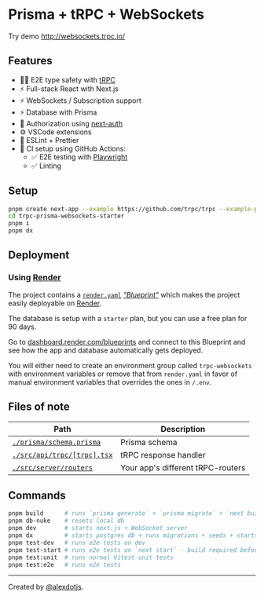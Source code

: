 # Prisma + tRPC + WebSockets

Try demo http://websockets.trpc.io/

## Features

- 🧙‍♂️ E2E type safety with [tRPC](https://trpc.io)
- ⚡ Full-stack React with Next.js
- ⚡ WebSockets / Subscription support
- ⚡ Database with Prisma
- 🔐 Authorization using [next-auth](https://next-auth.js.org/)
- ⚙️ VSCode extensions
- 🎨 ESLint + Prettier
- 💚 CI setup using GitHub Actions:
  - ✅ E2E testing with [Playwright](https://playwright.dev/)
  - ✅ Linting

## Setup

```bash
pnpm create next-app --example https://github.com/trpc/trpc --example-path examples/next-prisma-websockets-starter trpc-prisma-websockets-starter
cd trpc-prisma-websockets-starter
pnpm i
pnpm dx
```

## Deployment

### Using [Render](https://render.com/)

The project contains a [`render.yaml`](render.yaml) [_"Blueprint"_](https://render.com/docs/blueprint-spec) which makes the project easily deployable on [Render](https://render.com/).

The database is setup with a `starter` plan, but you can use a free plan for 90 days.

Go to [dashboard.render.com/blueprints](https://dashboard.render.com/blueprints) and connect to this Blueprint and see how the app and database automatically gets deployed.

You will either need to create an environment group called `trpc-websockets` with environment variables or remove that from `render.yaml` in favor of manual environment variables that overrides the ones in `/.env`.

## Files of note

<table>
  <thead>
    <tr>
      <th>Path</th>
      <th>Description</th>
    </tr>
  </thead>
  <tbody>
    <tr>
      <td><a href="prismachema.prisma"><code>./prisma/schema.prisma</code></a></td>
      <td>Prisma schema</td>
    </tr>
    <tr>
      <td><a href="src/api/trpc/[trpc].tsx"><code>./src/api/trpc/[trpc].tsx</code></a></td>
      <td>tRPC response handler</td>
    </tr>
    <tr>
      <td><a href="srcerver/routers"><code>./src/server/routers</code></a></td>
      <td>Your app's different tRPC-routers</td>
    </tr>
  </tbody>
</table>

## Commands

```bash
pnpm build      # runs `prisma generate` + `prisma migrate` + `next build`
pnpm db-nuke    # resets local db
pnpm dev        # starts next.js + WebSocket server
pnpm dx         # starts postgres db + runs migrations + seeds + starts next.js
pnpm test-dev   # runs e2e tests on dev
pnpm test-start # runs e2e tests on `next start` - build required before
pnpm test:unit  # runs normal Vitest unit tests
pnpm test:e2e   # runs e2e tests
```

---

Created by [@alexdotjs](https://twitter.com/alexdotjs).
